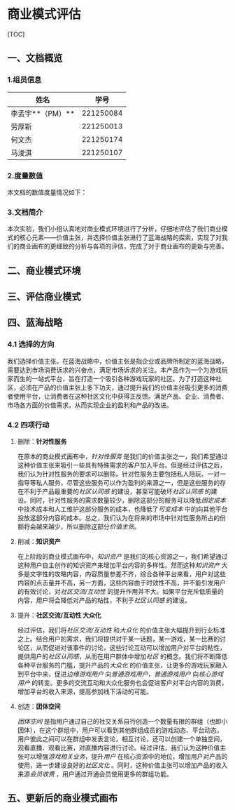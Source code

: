 # 商业模式评估

[TOC]

## 一、文档概览

### 1.组员信息

| 姓名             | 学号      |
| ---------------- | --------- |
| 李孟宇**（PM）** | 221250084 |
| 劳厚新           | 221250013 |
| 何文杰           | 221250174 |
| 马浚淇           | 221250107 |

### 2.度量数值

本文档的数值度量情况如下：

### 3.文档简介

​	本次实验，我们小组认真地对商业模式环境进行了分析，仔细地评估了我们商业模式的核心元素——价值主张，并选择价值主张进行了蓝海战略的探索，实现了对我们的商业画布的更细致的分析与各项的评估，完成了对于商业画布的更新与完善。

## 二、商业模式环境



## 三、评估商业模式



## 四、蓝海战略

### 4.1 选择的方向

​	我们选择价值主张。在蓝海战略中，价值主张是指企业或品牌所制定的蓝海战略，需要达到市场消费诉求的兴奋点，满足市场诉求的关注。本产品作为一个为游戏玩家而生的一站式平台，旨在打造一个吸引各种游戏玩家的社区。为了打造这种社区，必须在产品的价值主张上多下功夫，通过提升我们的价值主张吸引更多的消费者使用平台，让消费者在这种社区文化中获得正反馈。满足产品、企业、消费者、市场各方面的价值需求，从而实现企业的盈利和产品的改进。

### 4.2 四项行动

1. 删除：**针对性服务**

   在原本的商业模式画布中，*针对性服务* 是我们的价值主张之一，我们希望通过这种价值主张来吸引一些具有特殊需求的客户加入平台。但是经过评估之后，我们认为针对性服务的要求可以删除。针对性服务主要包括私人陪玩、一对一指导等私人服务，尽管这些服务可以作为盈利的来源之一，但是这些服务的存在不利于产品最重要的*社区认同感* 的建设，甚至可能破坏*社区认同感* 的建设。同时，针对性服务的需求数量较少，删除这部分的服务可以降低*固定成本* 中技术成本和人工维护这部分服务的成本，也降低了*可变成本* 中的向其他平台投放这部分内容的成本。总之，我们认为在将来的市场中针对性服务所占的份额将会越来越少，所以删除这部分*价值主张*。

2. 削减：**知识资产**

   在上阶段的商业模式画布中，*知识资产* 是我们的核心资源之一，我们希望通过这种用户自主创作的知识资产来增加平台内容的多样性。然而这种*知识资产* 大多是文字性的攻略内容，内容质量参差不齐，综合各种平台来看，用户对这些内容的点击量并不高，另一方面，这些内容由于时效性不高，并不能引发用户的有效讨论，对*社区交流/互动性* 的提升作用并不大。如果平台充斥低质量的内容，用户将会降低对产品的粘性，不利于*社区认同感* 的建设。

3. 提升：**社区交流/互动性  大众化** 

   经过评估，我们将*社区交流/互动性* 和*大众化*  的价值主张大幅提升到行业标准之上。结合用户的需求，我们将提供对于某一话题，某一游戏，某一比赛的讨论区，从而促进对该事件的讨论，这些讨论互动可以增加用户对平台的粘性，提供用户的*社区认同感*，从而在用户群体中增加*社区* 的概念。我们将不断降低各种平台服务的门槛，提升产品的*大众化* 的价值主张，让更多的游戏玩家融入到平台中来，促进*边缘游戏用户* 向*普通游戏用户*，*普通游戏用户* 向*核心游戏用户* 的转变。更多的交流互动和大众化服务也会促进客户对平台内容的消费，增加平台的收入来源，提高参加线下活动的可能。

4. 创造：**团体空间**

   *团体空间* 是指用户通过自己的社交关系自行创造一个数量有限的群组（也即小团体），在这个群组中，用户可以看到其他群组成员的游戏动态、平台动态，用户彼此之间可以在群组中发表言论，相互讨论，还可以创建一个单独空间，观看直播、观看比赛，对直播内容进行讨论。经过评估，我们认为这种价值主张可以增强*游戏相关业务*，提升*用户* 在核心资源中的地位，增加用户对产品的使用，进一步建设良好的*社区文化* 。同时，这种价值主张可以增加产品的收入来源*会员收费* ，用户通过开通会员使用更多的群组功能。

## 五、更新后的商业模式画布

